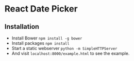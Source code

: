 # React Date Picker

## Installation

- Install Bower `npm install -g bower`
- Install packages `npm install`
- Start a static webserver `python -m SimpleHTTPServer`
- And visit `localhost:8000/example.html` to see the example.
